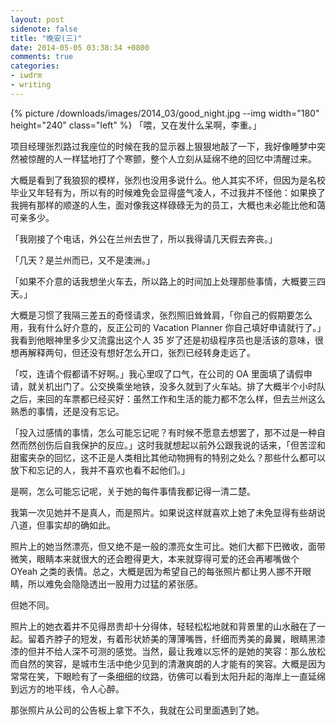 ```yaml
---
layout: post
sidenote: false
title: "晚安(三)"
date: 2014-05-05 03:38:34 +0800
comments: true
categories:
- iwdrm
- writing
---
```


{% picture /downloads/images/2014_03/good_night.jpg --img width="180" height="240" class="left" %}
「喂，又在发什么呆啊，李重。」

项目经理张烈路过我座位的时候在我的显示器上狠狠地敲了一下，我好像睡梦中突然被惊醒的人一样猛地打了个寒颤，整个人立刻从延绵不绝的回忆中清醒过来。

大概是看到了我狼狈的模样，张烈也没用多说什么。他人其实不坏，但因为是名校毕业又年轻有为，所以有的时候难免会显得盛气凌人，不过我并不怪他：如果换了我拥有那样的顺遂的人生，面对像我这样碌碌无为的员工，大概也未必能比他和蔼可亲多少。

「我刚接了个电话，外公在兰州去世了，所以我得请几天假去奔丧。」

「几天？是兰州而已，又不是澳洲。」

「如果不介意的话我想坐火车去，所以路上的时间加上处理那些事情，大概要三四天。」

大概是习惯了我隔三差五的奇怪请求，张烈照旧耸耸肩，「你自己的假期要怎么用，我有什么好介意的，反正公司的 Vacation Planner 你自己填好申请就行了。」我看到他眼神里多少又流露出这个人 35 岁了还是初级程序员也是活该的意味，很想再解释两句，但还没有想好怎么开口，张烈已经转身走远了。

「哎，连请个假都请不好啊。」我心里叹了口气，在公司的 OA 里面填了请假申请，就关机出门了。公交换乘坐地铁，没多久就到了火车站。排了大概半个小时队之后，来回的车票都已经买好：虽然工作和生活的能力都不怎么样，但去兰州这么熟悉的事情，还是没有忘记。

「投入过感情的事情，怎么可能忘记呢？有时候不愿意去想罢了，那不过是一种自然而然创伤后自我保护的反应。」这时我就想起以前外公跟我说的话来，「但苦涩和甜蜜夹杂的回忆，这不正是人类相比其他动物拥有的特别之处么？那些什么都可以放下和忘记的人，我并不喜欢也看不起他们。」

是啊，怎么可能忘记呢，关于她的每件事情我都记得一清二楚。

我第一次见她并不是真人，而是照片。如果说这样就喜欢上她了未免显得有些胡说八道，但事实却的确如此。

照片上的她当然漂亮，但又绝不是一般的漂亮女生可比。她们大都下巴微收，面带微笑，眼睛本来就很大的还会瞪得更大，本来就穿得可爱的还会再嘟嘴做个 OYeah 之类的表情。总之，大概是因为希望自己的每张照片都让男人挪不开眼睛，所以难免会隐隐透出一股用力过猛的紧张感。

但她不同。

照片上的她衣着并不见得昂贵却十分得体，轻轻松松地就和背景里的山水融在了一起。留着齐脖子的短发，有着形状娇美的薄薄嘴唇，纤细而秀美的鼻翼，眼睛黑漆漆的但并不给人深不可测的感觉。当然，最让我难以忘怀的是她的笑容：那么放松而自然的笑容，是城市生活中绝少见到的清澈爽朗的人才能有的笑容。大概是因为常常在笑，下眼睑有了一条细细的纹路，彷佛可以看到太阳升起的海岸上一直延绵到远方的地平线，令人心醉。

那张照片从公司的公告板上拿下不久，我就在公司里面遇到了她。
